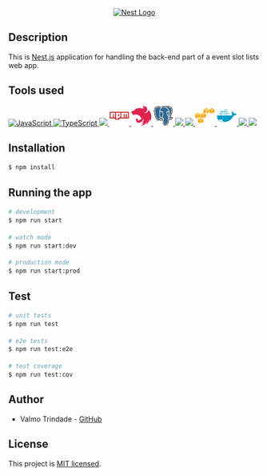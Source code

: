 <p align="center">
  <a href="http://nestjs.com/" target="blank"><img src="https://i.imgur.com/PWeyecM.png" alt="Nest Logo" /></a>
</p>

## Description

This is [Nest.js](https://github.com/nestjs/nest) application for handling the back-end part of a event slot lists web app.

## Tools used

<p>
    <a href="https://www.javascript.com/">
      <img width="40" src="https://cdn.jsdelivr.net/gh/devicons/devicon/icons/javascript/javascript-original.svg" alt="JavaScript"/>
    </a>
    <a href="https://www.typescriptlang.org/">
      <img width="40" src="https://cdn.jsdelivr.net/gh/devicons/devicon/icons/typescript/typescript-original.svg" alt="TypeScript"/>
    </a>
    <a href="https://nodejs.org/">
      <img width="40" src="https://cdn.jsdelivr.net/gh/devicons/devicon/icons/nodejs/nodejs-original.svg" />
    </a>
    <a href="https://www.npmjs.com/">
      <img width="40" src="https://raw.githubusercontent.com/devicons/devicon/1119b9f84c0290e0f0b38982099a2bd027a48bf1/icons/npm/npm-original-wordmark.svg" />
    </a>
    <a href="https://nestjs.com/">
      <img width="40" src="https://raw.githubusercontent.com/devicons/devicon/1119b9f84c0290e0f0b38982099a2bd027a48bf1/icons/nestjs/nestjs-plain.svg"/>
    </a>
    <a href="https://www.postgresql.org/">
      <img width="40" src="https://raw.githubusercontent.com/devicons/devicon/1119b9f84c0290e0f0b38982099a2bd027a48bf1/icons/postgresql/postgresql-original.svg" />
    </a>
    <a href="https://www.prisma.io/">
      <img height="40" src="https://tsed.io/prisma-3.svg" style />
    </a>
    <a href="https://jestjs.io/">
      <img height="30" src="https://cdn.jsdelivr.net/gh/devicons/devicon/icons/jest/jest-plain.svg" />
    </a>
    <a href="https://aws.amazon.com/">
      <img height="40" src="https://raw.githubusercontent.com/devicons/devicon/1119b9f84c0290e0f0b38982099a2bd027a48bf1/icons/amazonwebservices/amazonwebservices-original.svg"  />
    </a>
    <a href="https://www.docker.com/">
      <img width="40" src="https://raw.githubusercontent.com/devicons/devicon/1119b9f84c0290e0f0b38982099a2bd027a48bf1/icons/docker/docker-plain.svg"/>
    </a>
    <a href="https://git-scm.com/">
      <img width="40" src="https://cdn.jsdelivr.net/gh/devicons/devicon/icons/git/git-original.svg"/>
    </a>
    <a href="https://github.com/">
      <img width="40" src="https://cdn.jsdelivr.net/gh/devicons/devicon/icons/github/github-original.svg"/>
    </a>
</p>

## Installation

```bash
$ npm install
```

## Running the app

```bash
# development
$ npm run start

# watch mode
$ npm run start:dev

# production mode
$ npm run start:prod
```

## Test

```bash
# unit tests
$ npm run test

# e2e tests
$ npm run test:e2e

# test coverage
$ npm run test:cov
```

## Author

- Valmo Trindade - [GitHub](https://github.com/valmojr)

## License

This project is [MIT licensed](LICENSE).
